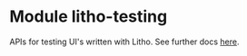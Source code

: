# Module litho-testing

APIs for testing UI's written with Litho. See further docs [here](https://fblitho.com/docs/kotlin/testing-getting-started/).
